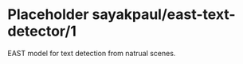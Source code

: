 # Placeholder sayakpaul/east-text-detector/1
EAST model for text detection from natrual scenes.

<!-- dataset: Multiple -->
<!-- module-type: image-object-detection -->
<!-- network-architecture: Other -->
<!-- fine-tunable: false -->
<!-- license: Apache-2.0 -->